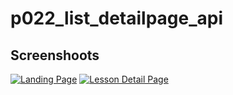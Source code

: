 # p022_list_detailpage_api



## Screenshoots

[![Landing Page][]][Landing Page]
[![Lesson Detail Page][]][Lesson Detail Page]

[Landing Page]:https://github.com/farhanfadila1717/p022_list_detailpage_api/blob/master/screenshoots/landing_page.png
[Lesson Detail Page]:https://github.com/farhanfadila1717/p022_list_detailpage_api/blob/master/screenshoots/lesson_detail_page.png